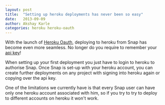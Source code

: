 ```yaml
---
layout: post
title:  "Setting up heroku deployments has never been so easy"
date:   2013-09-09
author: Akshay Karle
categories: heroku heroku-oauth
---
```


With the launch of [Heroku Oauth](https://blog.heroku.com/archives/2013/7/22/oauth-for-platform-api-in-public-beta), deploying to heroku from Snap has become even more seamless. No longer do you require to remember your [api key](https://devcenter.heroku.com/articles/platform-api-quickstart#authentication)!

When setting up your first deployment you just have to login to heroku to authorise Snap. Once Snap is set-up with your heroku account, you can create further deployments on any project with signing into heroku again or copying over the api key.

One of the limitations we currently have is that every Snap user can have only one heroku account associated with him, so if you try to try to deploy to different accounts on heroku it won't work.
